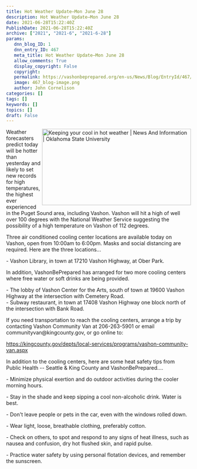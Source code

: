 ```yaml
---
title: Hot Weather Update–Mon June 28
description: Hot Weather Update–Mon June 28
date: 2021-06-28T15:22:40Z
PublishDate: 2021-06-28T15:22:40Z
archive: ["2021", "2021-6", "2021-6-28"]
params:
   dnn_blog_ID: 1
   dnn_entry_ID: 467
   meta_title: Hot Weather Update–Mon June 28
   allow_comments: True
   display_copyright: False
   copyright: 
   permalink: https://vashonbeprepared.org/en-us/News/Blog/EntryId/467/Hot-Weather-Update-ndash-Mon-June-28
   image: 467_blog-image.png
   author: John Cornelison
categories: []
tags: []
keywords: []
topics: []
draft: False
---
```


<p><img width="406" height="208" align="right" style="float: right; display: inline;" alt="Keeping your cool in hot weather | News And Information | Oklahoma State University" src="https://external-content.duckduckgo.com/iu/?u=https%3A%2F%2Ftse1.mm.bing.net%2Fth%3Fid%3DOIP.QqpmciJ6NkCinVU9RfKANQHaDz%26pid%3DApi&amp;f=1">Weather forecasters predict today will be hotter than yesterday and likely to set new records for high temperatures, the highest ever experienced in the Puget Sound area, including Vashon. Vashon will hit a high of well over 100 degrees with the National Weather Service suggesting the possibility of a high temperature on Vashon of 112 degrees.<p>Three air conditioned cooling center locations are available today on Vashon, open from 10:00am to 6:00pm. Masks and social distancing are required. Here are the three locations...<p> - Vashon Library, in town at 17210 Vashon Highway, at Ober Park.<p>In addition, VashonBePrepared has arranged for two more cooling centers where free water or soft drinks are being provided.<p> - The lobby of Vashon Center for the Arts, south of town at 19600 Vashon Highway at the intersection with Cemetery Road.<br> - Subway restaurant, in town at 17408 Vashon Highway one block north of the intersection with Bank Road.<p>If you need transportation to reach the cooling centers, arrange a trip by contacting Vashon Community Van at 206-263-5901 or email <a>communityvan@kingcounty.gov</a>, or go online to:<p><a title="https://kingcounty.gov/depts/local-services/programs/vashon-community-van.aspx" href="https://kingcounty.gov/depts/local-services/programs/vashon-community-van.aspx">https://kingcounty.gov/depts/local-services/programs/vashon-community-van.aspx</a><p>In addition to the cooling centers, here are some heat safety tips from Public Health -- Seattle &amp; King County and VashonBePrepared....<p> - Minimize physical exertion and do outdoor activities during the cooler morning hours.<p> - Stay in the shade and keep sipping a cool non-alcoholic drink. Water is best.<p> - Don't leave people or pets in the car, even with the windows rolled down.<p> - Wear light, loose, breathable clothing, preferably cotton.<p> - Check on others, to spot and respond to any signs of heat illness, such as nausea and confusion, dry hot flushed skin, and rapid pulse. <p> - Practice water safety by using personal flotation devices, and remember the sunscreen.
